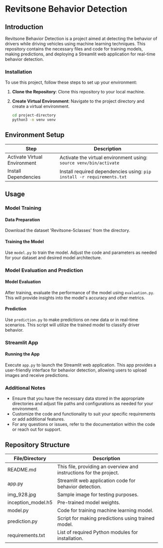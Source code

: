 # Revitsone Behavior Detection

## Introduction

Revitsone Behavior Detection is a project aimed at detecting the behavior of drivers while driving vehicles using machine learning techniques. This repository contains the necessary files and code for training models, making predictions, and deploying a Streamlit web application for real-time behavior detection.

### Installation

To use this project, follow these steps to set up your environment:

1. **Clone the Repository**: Clone this repository to your local machine.

2. **Create Virtual Environment**: Navigate to the project directory and create a virtual environment.
   ```bash
   cd project-directory
   python3 -m venv venv


## Environment Setup

| Step                  | Description                                                   |
|-----------------------|---------------------------------------------------------------|
| Activate Virtual Environment | Activate the virtual environment using: `source venv/bin/activate` |
| Install Dependencies  | Install required dependencies using: `pip install -r requirements.txt` |

## Usage

### Model Training

#### Data Preparation

Download the dataset 'Revitsone-5classes' from the directory.

#### Training the Model

Use `model.py` to train the model. Adjust the code and parameters as needed for your dataset and desired model architecture.

### Model Evaluation and Prediction

#### Model Evaluation

After training, evaluate the performance of the model using `evaluation.py`. This will provide insights into the model's accuracy and other metrics.

#### Prediction

Use `prediction.py` to make predictions on new data or in real-time scenarios. This script will utilize the trained model to classify driver behavior.

### Streamlit App

#### Running the App

Execute `app.py` to launch the Streamlit web application. This app provides a user-friendly interface for behavior detection, allowing users to upload images and receive predictions.

### Additional Notes

- Ensure that you have the necessary data stored in the appropriate directories and adjust file paths and configurations as needed for your environment.
- Customize the code and functionality to suit your specific requirements or add additional features.
- For any questions or issues, refer to the documentation within the code or reach out for support.

## Repository Structure

| File/Directory        | Description                                                   |
|-----------------------|---------------------------------------------------------------|
| README.md             | This file, providing an overview and instructions for the project. |
| app.py                | Streamlit web application code for behavior detection.         |
| img_928.jpg           | Sample image for testing purposes.                             |
| inception_model.h5    | Pre-trained model weights.                    |
| model.py              | Code for training machine learning model.                     |
| prediction.py         | Script for making predictions using trained model.            |
| requirements.txt      | List of required Python modules for installation.              |
